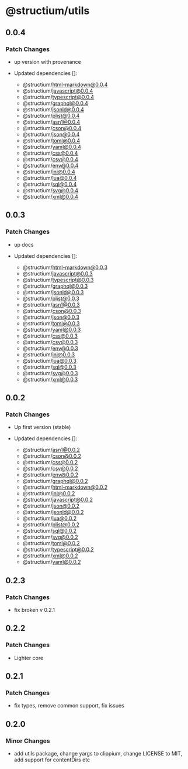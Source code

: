 # @structium/utils

## 0.0.4

### Patch Changes

- up version with provenance

- Updated dependencies []:
  - @structium/html-markdown@0.0.4
  - @structium/javascript@0.0.4
  - @structium/typescript@0.0.4
  - @structium/graphql@0.0.4
  - @structium/jsonld@0.0.4
  - @structium/plist@0.0.4
  - @structium/asn1@0.0.4
  - @structium/cson@0.0.4
  - @structium/json@0.0.4
  - @structium/toml@0.0.4
  - @structium/yaml@0.0.4
  - @structium/css@0.0.4
  - @structium/csv@0.0.4
  - @structium/env@0.0.4
  - @structium/ini@0.0.4
  - @structium/lua@0.0.4
  - @structium/sql@0.0.4
  - @structium/svg@0.0.4
  - @structium/xml@0.0.4

## 0.0.3

### Patch Changes

- up docs

- Updated dependencies []:
  - @structium/html-markdown@0.0.3
  - @structium/javascript@0.0.3
  - @structium/typescript@0.0.3
  - @structium/graphql@0.0.3
  - @structium/jsonld@0.0.3
  - @structium/plist@0.0.3
  - @structium/asn1@0.0.3
  - @structium/cson@0.0.3
  - @structium/json@0.0.3
  - @structium/toml@0.0.3
  - @structium/yaml@0.0.3
  - @structium/css@0.0.3
  - @structium/csv@0.0.3
  - @structium/env@0.0.3
  - @structium/ini@0.0.3
  - @structium/lua@0.0.3
  - @structium/sql@0.0.3
  - @structium/svg@0.0.3
  - @structium/xml@0.0.3

## 0.0.2

### Patch Changes

- Up first version (stable)

- Updated dependencies []:
  - @structium/asn1@0.0.2
  - @structium/cson@0.0.2
  - @structium/css@0.0.2
  - @structium/csv@0.0.2
  - @structium/env@0.0.2
  - @structium/graphql@0.0.2
  - @structium/html-markdown@0.0.2
  - @structium/ini@0.0.2
  - @structium/javascript@0.0.2
  - @structium/json@0.0.2
  - @structium/jsonld@0.0.2
  - @structium/lua@0.0.2
  - @structium/plist@0.0.2
  - @structium/sql@0.0.2
  - @structium/svg@0.0.2
  - @structium/toml@0.0.2
  - @structium/typescript@0.0.2
  - @structium/xml@0.0.2
  - @structium/yaml@0.0.2

## 0.2.3

### Patch Changes

- fix broken v 0.2.1

## 0.2.2

### Patch Changes

- Lighter core

## 0.2.1

### Patch Changes

- fix types, remove common support, fix issues

## 0.2.0

### Minor Changes

- add utils package, change yargs to clippium, change LICENSE to MIT, add support for contentDirs etc
